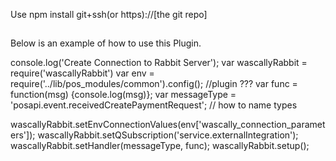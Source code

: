 Use npm install git+ssh(or https)://[the git repo]

##
Below is an example of how to use this Plugin.


console.log('Create Connection to Rabbit Server');
var wascallyRabbit = require('wascallyRabbit')
var env = require('../lib/pos_modules/common').config(); //plugin ???
var func = function(msg) {console.log(msg)};
var messageType = 'posapi.event.receivedCreatePaymentRequest';  // how to name types 

wascallyRabbit.setEnvConnectionValues(env['wascally_connection_parameters']);
wascallyRabbit.setQSubscription('service.externalIntegration');
wascallyRabbit.setHandler(messageType, func);
wascallyRabbit.setup();
